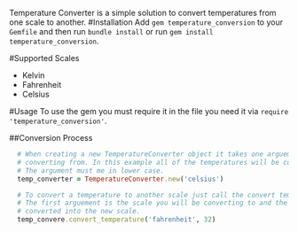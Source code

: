 Temperature Converter is a simple solution to convert temperatures from one scale to another.
#Installation
Add `gem temperature_conversion` to your `Gemfile` and then run `bundle install` or run `gem install temperature_conversion`.


#Supported Scales
  * Kelvin
  * Fahrenheit
  * Celsius

#Usage
To use the gem you must require it in the file you need it via `require 'temperature_conversion'`.

##Conversion Process
```ruby
  # When creating a new TemperatureConverter object it takes one arguemnt which is the scale you will be
  # converting from. In this example all of the temperatures will be converted from Celsius.
  # The argument must me in lower case.
  temp_converter = TemperatureConverter.new('celsius')

  # To convert a temperature to another scale just call the convert temperature method on TemperatureConverter object.
  # The first arguement is the scale you will be converting to and the second arguement is the temperature that needs to 
  # converted into the new scale.
  temp_convere.convert_temperature('fahrenheit', 32)
```  
